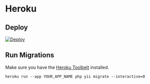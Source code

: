 # Heroku

## Deploy

[![Deploy](https://www.herokucdn.com/deploy/button.svg)](https://heroku.com/deploy?template=https://github.com/mr-php/timesheet/tree/master)

## Run Migrations

Make sure you have the [Heroku Toolbelt](https://toolbelt.heroku.com) installed.

```
heroku run --app YOUR_APP_NAME php yii migrate --interactive=0
```
